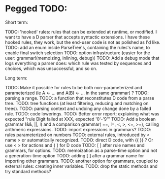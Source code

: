 Pegged TODO:
============

Short term:

TODO: 'hooked' rules: rules that can be extended at runtime, or modified. I want to have a D parser that accepts syntactic extensions. I have these hooked rules, they work, but the end-user code is not as polished as I'd like.
TODO: add an enum inside ParseTree's, containing the rules's name, to enable final switch selection
TODO: option infrastructure (easier for the user: grammar!(memoizing, inlining, debug))
TODO: Add a debug mode that logs everything a parser does: which rule was tested by sequences and choices, which was unsuccessful, and so on.


Long term:

TODO: Make it possible for rules to be both non-parameterized and parameterized (ie A <- ... and A(B) <- ... in the same grammar) ?
TODO: parsing a range.
TODO: a function that reconstitutes D code from a parse tree.
TODO: tree functions (at least filtering, reducing and matching on trees).
TODO: parsing context and undoing any change done by a failed rule.
TODO: code lowerings.
TODO: Better error report: explaining what was expected "rule Digit failed at XXX, expected '0'-'9'"
TODO: Add a boolean grammar (&&, ||, !) and a comparison grammar( ==, !=, <, >, <=, >=), calling arithmeric expressions.
TODO: import expressions in grammars?
TODO: rules parameterized on numbers
TODO: external rules, introduced by < name > or automatically recognized.
TODO: direct D code, with {{ }} ? Or use < > for actions and { } for D code
TODO: [ ] after rule names and grammars, for options. 
TODO: memoization as a parse-time option and not a generation-time option
TODO: adding [ ] after a grammar name for importing other grammars.
TODO: another option for grammars, coupled to external rules: creating inner variables.
TODO: drop the static methods and try standard methods?
